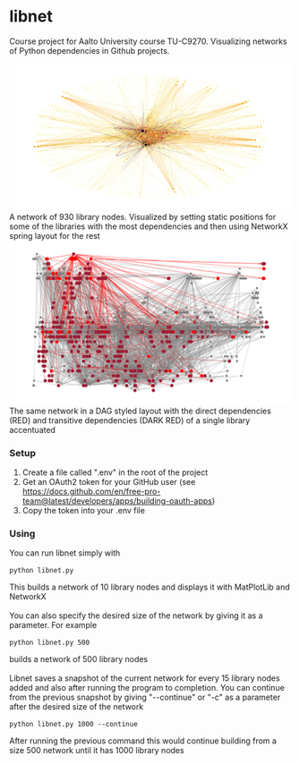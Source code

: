 # libnet

Course project for Aalto University course TU-C9270. Visualizing networks of Python dependencies in Github projects.

<img src="img/spring_layout.png"></img>
A network of 930 library nodes. Visualized by setting static positions for some of the libraries with the most dependencies and then using NetworkX spring layout for the rest
<img src="img/dependencies.png"></img>
The same network in a DAG styled layout with the direct dependencies (RED) and transitive dependencies (DARK RED) of a single library accentuated

### Setup
1. Create a file called ".env" in the root of the project
2. Get an OAuth2 token for your GitHub user (see https://docs.github.com/en/free-pro-team@latest/developers/apps/building-oauth-apps)
3. Copy the token into your .env file
### Using
You can run libnet simply with
```
python libnet.py
```
This builds a network of 10 library nodes and displays it with MatPlotLib and NetworkX
<br></br>
You can also specify the desired size of the network by giving it as a parameter. For example
```
python libnet.py 500
```
builds a network of 500 library nodes
<br></br>
Libnet saves a snapshot of the current network for every 15 library nodes added and also after running the program to completion. You can continue from the previous snapshot by giving "--continue" or "-c" as a parameter after the desired size of the network
```
python libnet.py 1000 --continue
```
After running the previous command this would continue building from a size 500 network until it has 1000 library nodes
